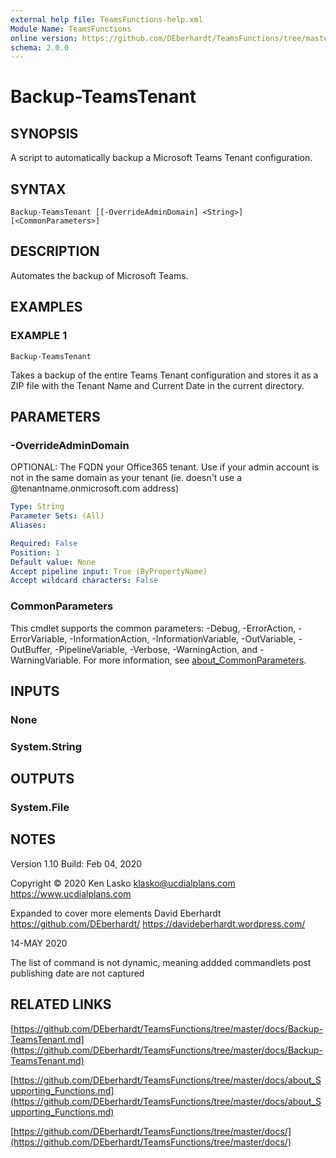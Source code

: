 ```yaml
---
external help file: TeamsFunctions-help.xml
Module Name: TeamsFunctions
online version: https://github.com/DEberhardt/TeamsFunctions/tree/master/docs/Backup-TeamsTenant.md
schema: 2.0.0
---
```


# Backup-TeamsTenant

## SYNOPSIS
A script to automatically backup a Microsoft Teams Tenant configuration.

## SYNTAX

```
Backup-TeamsTenant [[-OverrideAdminDomain] <String>] [<CommonParameters>]
```

## DESCRIPTION
Automates the backup of Microsoft Teams.

## EXAMPLES

### EXAMPLE 1
```
Backup-TeamsTenant
```

Takes a backup of the entire Teams Tenant configuration and stores it as a ZIP file with the Tenant Name and Current Date in the current directory.

## PARAMETERS

### -OverrideAdminDomain
OPTIONAL: The FQDN your Office365 tenant.
Use if your admin account is not in the same domain as your tenant (ie.
doesn't use a @tenantname.onmicrosoft.com address)

```yaml
Type: String
Parameter Sets: (All)
Aliases:

Required: False
Position: 1
Default value: None
Accept pipeline input: True (ByPropertyName)
Accept wildcard characters: False
```

### CommonParameters
This cmdlet supports the common parameters: -Debug, -ErrorAction, -ErrorVariable, -InformationAction, -InformationVariable, -OutVariable, -OutBuffer, -PipelineVariable, -Verbose, -WarningAction, and -WarningVariable. For more information, see [about_CommonParameters](http://go.microsoft.com/fwlink/?LinkID=113216).

## INPUTS

### None
### System.String
## OUTPUTS

### System.File
## NOTES
Version 1.10
Build: Feb 04, 2020

Copyright © 2020  Ken Lasko
klasko@ucdialplans.com
https://www.ucdialplans.com

Expanded to cover more elements
David Eberhardt
https://github.com/DEberhardt/
https://davideberhardt.wordpress.com/

14-MAY 2020

The list of command is not dynamic, meaning addded commandlets post publishing date are not captured

## RELATED LINKS

[https://github.com/DEberhardt/TeamsFunctions/tree/master/docs/Backup-TeamsTenant.md](https://github.com/DEberhardt/TeamsFunctions/tree/master/docs/Backup-TeamsTenant.md)

[https://github.com/DEberhardt/TeamsFunctions/tree/master/docs/about_Supporting_Functions.md](https://github.com/DEberhardt/TeamsFunctions/tree/master/docs/about_Supporting_Functions.md)

[https://github.com/DEberhardt/TeamsFunctions/tree/master/docs/](https://github.com/DEberhardt/TeamsFunctions/tree/master/docs/)

